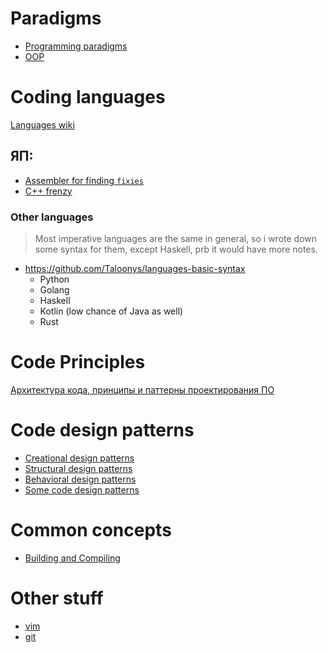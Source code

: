 # Paradigms

* [Programming paradigms](./contents/paradigms/Programming%20paradigms.md)
* [OOP](programming/code/contents/paradigms/OOP.md)


# Coding languages

[Languages wiki](Languages%20wiki.md)
## ЯП:

* [Assembler for finding `fixies`](programming/code/contents/code-languages/assembler/main.md)
* [С++ frenzy](programming/code/contents/code-languages/cpp/main.md)
### Other languages
> Most imperative languages are the same in general, so i wrote down some syntax for them, except Haskell, prb it would have more notes.

* https://github.com/Taloonys/languages-basic-syntax
	* Python
	* Golang
	* Haskell
	* Kotlin (low chance of Java as well)
	* Rust
 
# Code Principles

[Архитектура кода, принципы и паттерны проектирования ПО](programming/code/contents/code-principles/main.md)


# Code design patterns

* [Creational design patterns](creational-design-patterns.md)
* [Structural design patterns](structural-design-patterns.md)
* [Behavioral design patterns](behavioral-design-patterns.md)
* [Some code design patterns](some-code-patterns.md)


# Common concepts

* [Building and Compiling](programming/code/contents/common-concepts/main.md)


# Other stuff

* [vim](vim.md)
* [git](git.md)
